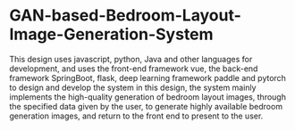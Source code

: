 # GAN-based-Bedroom-Layout-Image-Generation-System

This design uses javascript, python, Java and other languages for development, and uses the front-end framework vue, the back-end framework SpringBoot, flask,
deep learning framework paddle and pytorch to design and develop the system in this design, the system mainly implements the high-quality generation of bedroom layout
images, through the specified data given by the user, to generate highly available bedroom generation images, and return to the front end to present to the user.
